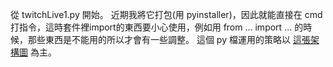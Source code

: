 從 twitchLive1.py 開始。 近期我將它打包(用 pyinstaller)，因此就能直接在 cmd 打指令，這時套件裡import的東西要小心使用，例如用 from ... import ... 的時候，那些東西是不能用的所以才會有一些調整。 這個 py 檔運用的策略以 [這張架構圖](https://www.facebook.com/fpn12099/posts/pfbid0zBEAXGsBJBpCBnGMfemLr2YHsv17mwSJAWm7NwNrGkbqCmGsdYmZZUGhDFHyFvP7l) 為主。 
